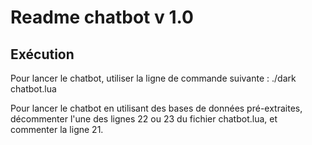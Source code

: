 # Readme chatbot v 1.0


## Exécution

Pour lancer le chatbot, utiliser la ligne de commande suivante :
./dark chatbot.lua

Pour lancer le chatbot en utilisant des bases de données pré-extraites, décommenter l'une des lignes 22 ou 23 du fichier chatbot.lua, et commenter la ligne 21.
